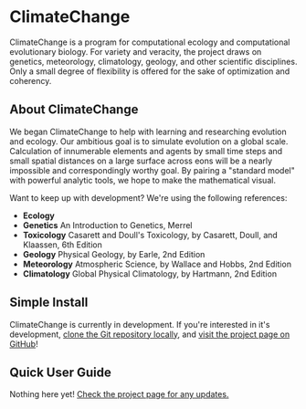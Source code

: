 # ClimateChange

ClimateChange is a program for computational ecology and computational evolutionary biology.
For variety and veracity, the project draws on genetics, meteorology, climatology, geology, and other scientific disciplines.
Only a small degree of flexibility is offered for the sake of optimization and coherency.

## About ClimateChange

We began ClimateChange to help with learning and researching evolution and ecology.
Our ambitious goal is to simulate evolution on a global scale.
Calculation of innumerable elements and agents by small time steps and small spatial distances on a large surface across eons will be a nearly impossible and correspondingly worthy goal.
By pairing a "standard model" with powerful analytic tools, we hope to make the mathematical visual.

Want to keep up with development? We're using the following references:
* **Ecology** 
* **Genetics** An Introduction to Genetics, Merrel
* **Toxicology** Casarett and Doull's Toxicology, by Casarett, Doull, and Klaassen, 6th Edition
* **Geology** Physical Geology, by Earle, 2nd Edition
* **Meteorology** Atmospheric Science, by Wallace and Hobbs, 2nd Edition
* **Climatology** Global Physical Climatology, by Hartmann, 2nd Edition

## Simple Install

ClimateChange is currently in development. If you're interested in it's development, [clone the Git repository locally](git@github.com:wintertideheir/Aikaterine.git), and [visit the project page on GitHub](https://github.com/wintertideheir/ClimateChange)!

## Quick User Guide

Nothing here yet! [Check the project page for any updates.](https://github.com/wintertideheir/ClimateChange/tree/master)
